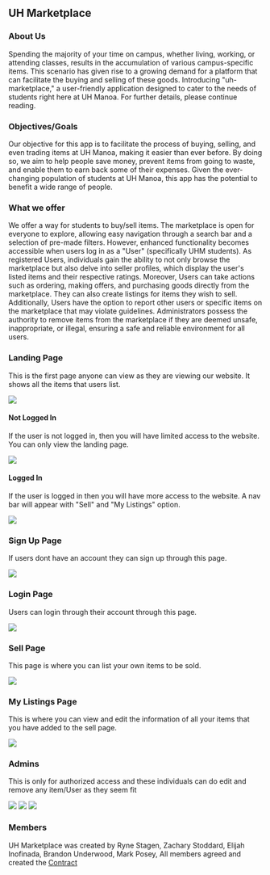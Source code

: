 ## UH Marketplace

### About Us

Spending the majority of your time on campus, whether living, working, or attending classes, results in the accumulation of various campus-specific items. This scenario has given rise to a growing demand for a platform that can facilitate the buying and selling of these goods. Introducing "uh-marketplace," a user-friendly application designed to cater to the needs of students right here at UH Manoa. For further details, please continue reading.

### Objectives/Goals

Our objective for this app is to facilitate the process of buying, selling, and even trading items at UH Manoa, making it easier than ever before. By doing so, we aim to help people save money, prevent items from going to waste, and enable them to earn back some of their expenses. Given the ever-changing population of students at UH Manoa, this app has the potential to benefit a wide range of people.

### What we offer

We offer a way for students to buy/sell items. The marketplace is open for everyone to explore, allowing easy navigation through a search bar and a selection of pre-made filters. However, enhanced functionality becomes accessible when users log in as a "User" (specifically UHM students). As registered Users, individuals gain the ability to not only browse the marketplace but also delve into seller profiles, which display the user's listed items and their respective ratings. Moreover, Users can take actions such as ordering, making offers, and purchasing goods directly from the marketplace. They can also create listings for items they wish to sell. Additionally, Users have the option to report other users or specific items on the marketplace that may violate guidelines. Administrators possess the authority to remove items from the marketplace if they are deemed unsafe, inappropriate, or illegal, ensuring a safe and reliable environment for all users.

### Landing Page
This is the first page anyone can view as they are viewing our website. It shows all the items that users list.

<img src=".images/Home.png" class="img-thumnail">

#### Not Logged In

If the user is not logged in, then you will have limited access to the website. You can only view the landing page.

<img src="../.images/Home.png">

#### Logged In

If the user is logged in then you will have more access to the website. A nav bar will appear with "Sell" and "My Listings" option.

<img src=".images/Home.png">

### Sign Up Page

If users dont have an account they can sign up through this page.

<img src=".images/SignUp.png">

### Login Page

Users can login through their account through this page.

<img src=".images/Login.png">

### Sell Page

This page is where you can list your own items to be sold.

<img src=".images/Sell.png">

### My Listings Page

This is where you can view and edit the information of all your items that you have added to the sell page.

<img src=".images/Your Listing's.png">

### Admins

This is only for authorized access and these individuals can do edit and remove any item/User as they seem fit

<img src=".images/Admin.png">
<img src=".images/David Martinez Listing.png">
<img src=".images/David Martinez Listing 2.png">



### Members
UH Marketplace was created by 
Ryne Stagen, 
Zachary Stoddard,
Elijah Inofinada,
Brandon Underwood,
Mark Posey,
All members agreed and created the <a href="https://docs.google.com/document/d/1hA1DgIcQTYfmhvpeaGIpJnZtc9JGGncrJdrkwGfT2AQ/edit">Contract</a>
